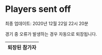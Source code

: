 # Players sent off
최종 업데이트: 2020년 12월 22일 22시 20분


경기 중 오류가 발생하는 경우 자동으로 퇴장됩니다.


| 퇴장된 참가자 |
|:---:|